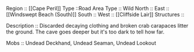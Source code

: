 Region :: [[Cape Peril]]
Type ::Road
Area Type :: Wild
North :: 
East :: [[Windswept Beach (South)]]
South :: 
West :: [[Cliffside Lair]]
Structures :: 

Description ::   Discarded decaying clothing and broken crab carapaces litter the ground. The cave goes deeper but it's too dark to tell how far. 

Mobs :: Undead Deckhand, Undead Seaman, Undead Lookout